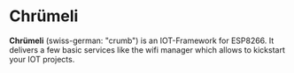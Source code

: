 # Chrümeli

**Chrümeli** (swiss-german: "crumb") is an IOT-Framework for ESP8266. It delivers a few basic services like the wifi manager which allows to kickstart your IOT projects.
